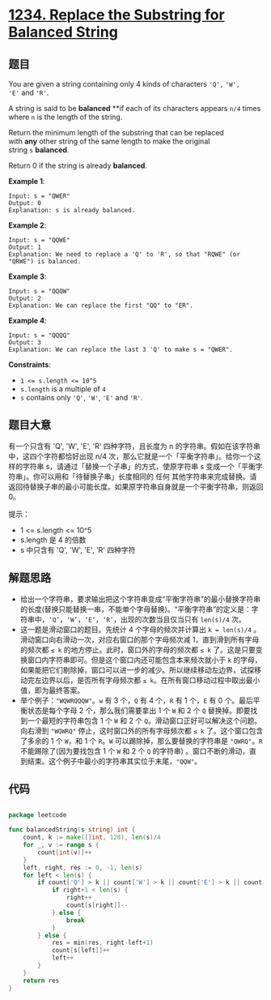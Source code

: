 # [1234. Replace the Substring for Balanced String](https://leetcode.com/problems/replace-the-substring-for-balanced-string/)


## 题目

You are given a string containing only 4 kinds of characters `'Q',` `'W', 'E'` and `'R'`.

A string is said to be **balanced** **if each of its characters appears `n/4` times where `n` is the length of the string.

Return the minimum length of the substring that can be replaced with **any** other string of the same length to make the original string `s` **balanced**.

Return 0 if the string is already **balanced**.

**Example 1**:

    Input: s = "QWER"
    Output: 0
    Explanation: s is already balanced.

**Example 2**:

    Input: s = "QQWE"
    Output: 1
    Explanation: We need to replace a 'Q' to 'R', so that "RQWE" (or "QRWE") is balanced.

**Example 3**:

    Input: s = "QQQW"
    Output: 2
    Explanation: We can replace the first "QQ" to "ER".

**Example 4**:

    Input: s = "QQQQ"
    Output: 3
    Explanation: We can replace the last 3 'Q' to make s = "QWER".

**Constraints**:

- `1 <= s.length <= 10^5`
- `s.length` is a multiple of `4`
- `s` contains only `'Q'`, `'W'`, `'E'` and `'R'`.

## 题目大意


有一个只含有 'Q', 'W', 'E', 'R' 四种字符，且长度为 n 的字符串。假如在该字符串中，这四个字符都恰好出现 n/4 次，那么它就是一个「平衡字符串」。给你一个这样的字符串 s，请通过「替换一个子串」的方式，使原字符串 s 变成一个「平衡字符串」。你可以用和「待替换子串」长度相同的 任何 其他字符串来完成替换。请返回待替换子串的最小可能长度。如果原字符串自身就是一个平衡字符串，则返回 0。

提示：

- 1 <= s.length <= 10^5
- s.length 是 4 的倍数
- s 中只含有 'Q', 'W', 'E', 'R' 四种字符



## 解题思路

- 给出一个字符串，要求输出把这个字符串变成“平衡字符串”的最小替换字符串的长度(替换只能替换一串，不能单个字母替换)。“平衡字符串”的定义是：字符串中，`‘Q’`，`‘W’`，`‘E’`，`‘R’`，出现的次数当且仅当只有 `len(s)/4` 次。
- 这一题是滑动窗口的题目。先统计 4 个字母的频次并计算出 `k = len(s)/4` 。滑动窗口向右滑动一次，对应右窗口的那个字母频次减 1，直到滑到所有字母的频次都 `≤ k`  的地方停止。此时，窗口外的字母的频次都 `≤ k` 了。这是只要变换窗口内字符串即可。但是这个窗口内还可能包含本来频次就小于 `k`  的字母，如果能把它们剔除掉，窗口可以进一步的减少。所以继续移动左边界，试探移动完左边界以后，是否所有字母频次都 `≤ k`。在所有窗口移动过程中取出最小值，即为最终答案。
- 举个例子：`"WQWRQQQW"`。`w` 有 3 个，`Q` 有 4 个，`R` 有 1 个，`E` 有 0 个。最后平衡状态是每个字母 2 个，那么我们需要拿出 1 个 `W` 和 2 个 `Q` 替换掉。即要找到一个最短的字符串包含 1 个 `W` 和 2 个 `Q`。滑动窗口正好可以解决这个问题。向右滑到 `"WQWRQ"` 停止，这时窗口外的所有字母频次都  `≤ k` 了。这个窗口包含了多余的 1 个 `W`，和 1 个 `R`。`W` 可以踢除掉，那么要替换的字符串是 `"QWRQ"`。`R` 不能踢除了(因为要找包含 1 个 `W` 和 2 个 `Q` 的字符串) 。窗口不断的滑动，直到结束。这个例子中最小的字符串其实位于末尾，`"QQW"`。

## 代码

```go

package leetcode

func balancedString(s string) int {
	count, k := make([]int, 128), len(s)/4
	for _, v := range s {
		count[int(v)]++
	}
	left, right, res := 0, -1, len(s)
	for left < len(s) {
		if count['Q'] > k || count['W'] > k || count['E'] > k || count['R'] > k {
			if right+1 < len(s) {
				right++
				count[s[right]]--
			} else {
				break
			}
		} else {
			res = min(res, right-left+1)
			count[s[left]]++
			left++
		}
	}
	return res
}

```